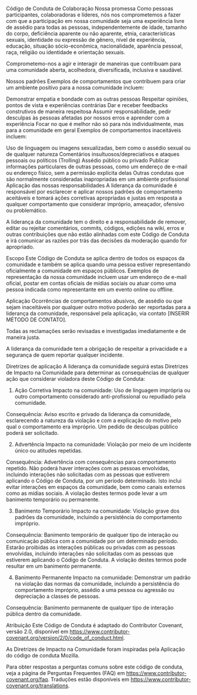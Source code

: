Código de Conduta de Colaboração
Nossa promessa
Como pessoas participantes, colaboradoras e líderes, nós nos comprometemos a fazer com que a participação em nossa comunidade seja uma experiência livre de assédio para todas as pessoas, independentemente de idade, tamanho do corpo, deficiência aparente ou não aparente, etnia, características sexuais, identidade ou expressão de gênero, nível de experiência, educação, situação sócio-econômica, nacionalidade, aparência pessoal, raça, religião ou identidade e orientação sexuais.

Comprometemo-nos a agir e interagir de maneiras que contribuam para uma comunidade aberta, acolhedora, diversificada, inclusiva e saudável.

Nossos padrões
Exemplos de comportamentos que contribuem para criar um ambiente positivo para a nossa comunidade incluem:

Demonstrar empatia e bondade com as outras pessoas
Respeitar opiniões, pontos de vista e experiências contrárias
Dar e receber feedbacks construtivos de maneira respeitosa
Assumir responsabilidade, pedir desculpas às pessoas afetadas por nossos erros e aprender com a experiência
Focar no que é melhor não só para nós individualmente, mas para a comunidade em geral
Exemplos de comportamentos inaceitáveis incluem:

Uso de linguagem ou imagens sexualizadas, bem como o assédio sexual ou de qualquer natureza
Comentários insultuosos/depreciativos e ataques pessoais ou políticos (Trolling)
Assédio público ou privado
Publicar informações particulares de outras pessoas, como um endereço de e-mail ou endereço físico, sem a permissão explícita delas
Outras condutas que são normalmente consideradas inapropriadas em um ambiente profissional
Aplicação das nossas responsabilidades
A liderança da comunidade é responsável por esclarecer e aplicar nossos padrões de comportamento aceitáveis e tomará ações corretivas apropriadas e justas em resposta a qualquer comportamento que considerar impróprio, ameaçador, ofensivo ou problemático.

A liderança da comunidade tem o direito e a responsabilidade de remover, editar ou rejeitar comentários, commits, códigos, edições na wiki, erros e outras contribuições que não estão alinhadas com este Código de Conduta e irá comunicar as razões por trás das decisões da moderação quando for apropriado.

Escopo
Este Código de Conduta se aplica dentro de todos os espaços da comunidade e também se aplica quando uma pessoa estiver representando oficialmente a comunidade em espaços públicos. Exemplos de representação da nossa comunidade incluem usar um endereço de e-mail oficial, postar em contas oficiais de mídias sociais ou atuar como uma pessoa indicada como representante em um evento online ou offline.

Aplicação
Ocorrências de comportamentos abusivos, de assédio ou que sejam inaceitáveis por qualquer outro motivo poderão ser reportadas para a liderança da comunidade, responsável pela aplicação, via contato [INSERIR MÉTODO DE CONTATO].

Todas as reclamações serão revisadas e investigadas imediatamente e de maneira justa.

A liderança da comunidade tem a obrigação de respeitar a privacidade e a segurança de quem reportar qualquer incidente.

Diretrizes de aplicação
A liderança da comunidade seguirá estas Diretrizes de Impacto na Comunidade para determinar as consequências de qualquer ação que considerar violadora deste Código de Conduta:

1. Ação Corretiva
Impacto na comunidade: Uso de linguagem imprópria ou outro comportamento considerado anti-profissional ou repudiado pela comunidade.

Consequência: Aviso escrito e privado da liderança da comunidade, esclarecendo a natureza da violação e com a explicação do motivo pelo qual o comportamento era impróprio. Um pedido de desculpas público poderá ser solicitado.

2. Advertência
Impacto na comunidade: Violação por meio de um incidente único ou atitudes repetidas.

Consequência: Advertência com consequências para comportamento repetido. Não poderá haver interações com as pessoas envolvidas, incluindo interações não solicitadas com as pessoas que estiverem aplicando o Código de Conduta, por um período determinado. Isto inclui evitar interações em espaços da comunidade, bem como canais externos como as mídias sociais. A violação destes termos pode levar a um banimento temporário ou permanente.

3. Banimento Temporário
Impacto na comunidade: Violação grave dos padrões da comunidade, incluindo a persistência do comportamento impróprio.

Consequência: Banimento temporário de qualquer tipo de interação ou comunicação pública com a comunidade por um determinado período. Estarão proibidas as interações públicas ou privadas com as pessoas envolvidas, incluindo interações não solicitadas com as pessoas que estiverem aplicando o Código de Conduta. A violação destes termos pode resultar em um banimento permanente.

4. Banimento Permanente
Impacto na comunidade: Demonstrar um padrão na violação das normas da comunidade, incluindo a persistência do comportamento impróprio, assédio a uma pessoa ou agressão ou depreciação a classes de pessoas.

Consequência: Banimento permanente de qualquer tipo de interação pública dentro da comunidade.

Atribuição
Este Código de Conduta é adaptado do Contributor Covenant, versão 2.0, disponível em https://www.contributor-covenant.org/version/2/0/code_of_conduct.html.

As Diretrizes de Impacto na Comunidade foram inspiradas pela Aplicação do código de conduta Mozilla.

Para obter respostas a perguntas comuns sobre este código de conduta, veja a página de Perguntas Frequentes (FAQ) em https://www.contributor-covenant.org/faq. Traduções estão disponíveis em https://www.contributor-covenant.org/translations.